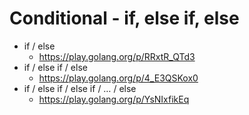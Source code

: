 # Conditional - if, else if, else
- if / else
  - https://play.golang.org/p/RRxtR_QTd3 
- if / else if / else
  - https://play.golang.org/p/4_E3QSKox0 
- if / else if / else if / … / else
  - https://play.golang.org/p/YsNIxfikEq 
